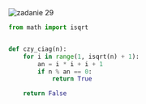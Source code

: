 <picture>
  <source srcset="../../srt/zbior_zadan/29.png" media="(prefers-color-scheme: light)">
  <source srcset="../../srt/zbior_zadan/black_29.png" media="(prefers-color-scheme: dark)">
  <img src="../../srt/zbior_zadan/black_29.png" alt="zadanie 29">
</picture>

```python
from math import isqrt


def czy_ciag(n):
    for i in range(1, isqrt(n) + 1):
        an = i * i + i + 1
        if n % an == 0:
            return True

    return False



```

